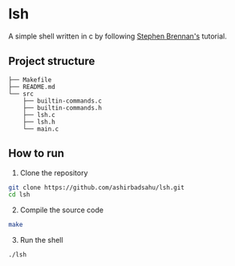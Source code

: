 # lsh
A simple shell written in c by following [Stephen Brennan's](https://brennan.io/2015/01/16/write-a-shell-in-c/) tutorial.

## Project structure
```
├── Makefile
├── README.md
└── src
    ├── builtin-commands.c
    ├── builtin-commands.h
    ├── lsh.c
    ├── lsh.h
    └── main.c
```

## How to run
1. Clone the repository
```bash
git clone https://github.com/ashirbadsahu/lsh.git
cd lsh
```
2. Compile the source code
```bash
make
```
3. Run the shell
```bash
./lsh
```
